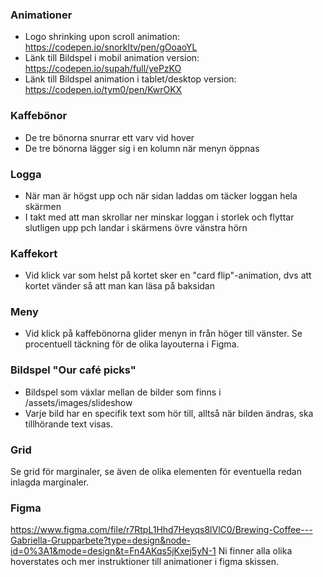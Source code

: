 ### Animationer
- Logo shrinking upon scroll animation: https://codepen.io/snorkltv/pen/gOoaoYL
- Länk till Bildspel i mobil animation version: https://codepen.io/supah/full/yePzKO
- Länk till Bildspel animation i tablet/desktop version: https://codepen.io/tym0/pen/KwrOKX

### Kaffebönor
- De tre bönorna snurrar ett varv vid hover
- De tre bönorna lägger sig i en kolumn när menyn öppnas

### Logga
- När man är högst upp och när sidan laddas om täcker loggan hela skärmen
- I takt med att man skrollar ner minskar loggan i storlek och flyttar slutligen upp pch landar i skärmens övre vänstra hörn

### Kaffekort
- Vid klick var som helst på kortet sker en "card flip"-animation, dvs att kortet vänder så att man kan läsa på baksidan

### Meny
- Vid klick på kaffebönorna glider menyn in från höger till vänster. Se procentuell täckning för de olika layouterna i Figma.

### Bildspel "Our café picks"
- Bildspel som växlar mellan de bilder som finns i /assets/images/slideshow
- Varje bild har en specifik text som hör till, alltså när bilden ändras, ska tillhörande text visas.

### Grid
Se grid för marginaler, se även de olika elementen för eventuella redan inlagda marginaler.

### Figma
https://www.figma.com/file/r7RtpL1Hhd7Heyqs8lVlC0/Brewing-Coffee---Gabriella-Grupparbete?type=design&node-id=0%3A1&mode=design&t=Fn4AKqs5jKxej5yN-1
Ni finner alla olika hoverstates och mer instruktioner till animationer i figma skissen. 
